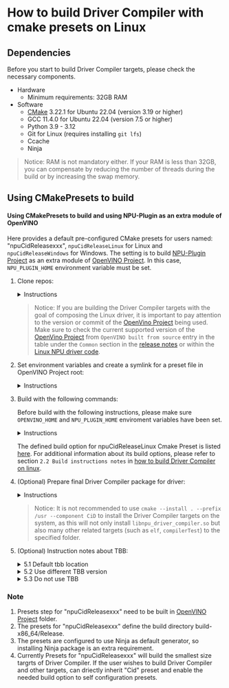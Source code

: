 # How to build Driver Compiler with cmake presets on Linux

## Dependencies

Before you start to build Driver Compiler targets, please check the necessary components. 
- Hardware
    - Minimum requirements: 32GB RAM
- Software
    - [CMake](https://cmake.org/download/) 3.22.1 for Ubuntu 22.04 (version 3.19 or higher)
    - GCC 11.4.0 for Ubuntu 22.04 (version 7.5 or higher)
    - Python 3.9 - 3.12
    - Git for Linux (requires installing `git lfs`)
    - Ccache
    - Ninja

> Notice: RAM is not mandatory either. If your RAM is less than 32GB, you can compensate by reducing the number of threads during the build or by increasing the swap memory.

## Using CMakePresets to build

#### Using CMakePresets to build and using NPU-Plugin as an extra module of OpenVINO

Here provides a default pre-configured CMake presets for users named: "npuCidReleasexxx", `npuCidReleaseLinux` for Linux and `npuCidReleaseWindows` for Windows. The setting is to build [NPU-Plugin Project] as an extra module of [OpenVINO Project]. In this case, `NPU_PLUGIN_HOME` environment variable must be set.

1. Clone repos:

    <details>
    <summary>Instructions</summary>

    ```sh
        # set the proxy, if required.
        # export  http_proxy=xxxx
        # export  https_proxy=xxxx

        cd /home/useraccount/workspace (Just an example, you could use your own branch/tag/commit.)
        git clone https://github.com/openvinotoolkit/openvino.git 
        cd openvino
        git checkout -b master origin/master (Just an example, you could use your own branch/tag/commit.)
        git submodule update --init --recursive

        cd /home/useraccount/workspace (Just an example, you could use your own branch/tag/commit.)
        git clone https://github.com/openvinotoolkit/npu_compiler.git
        cd npu_compiler
        git checkout -b master origin/master (Just an example, you could use your own branch/tag/commit.)
        git submodule update --init --recursive
    ```
    </details>

    > Notice: If you are building the Driver Compiler targets with the goal of composing the Linux driver, it is important to pay attention to the version or commit of the [OpenVino Project] being used. Make sure to check the current supported version of the [OpenVino Project] from `OpenVINO built from source` entry in the table under the `Common` section in the [release notes](https://github.com/intel/linux-npu-driver/releases/) or within the [Linux NPU driver code](https://github.com/intel/linux-npu-driver/blob/main/compiler/compiler_source.cmake#L20).

2. Set environment variables and create a symlink for a preset file in OpenVINO Project root:

    <details>
    <summary>Instructions</summary>
    
    ```sh
        # set the enviroment variables
        export OPENVINO_HOME=/home/useraccount/workspace/openvino (need change to your own path)
        export NPU_PLUGIN_HOME=/home/useraccount/workspace/npu_compiler (need change to your own path)

        cd $OPENVINO_HOME
        ln -s $NPU_PLUGIN_HOME/CMakePresets.json ./CMakePresets.json
    ```
    </details>

3. Build with the following commands:

    Before build with the following instructions, please make sure `OPENVINO_HOME` and `NPU_PLUGIN_HOME` enviroment variables have been set.

    <details>
    <summary>Instructions</summary>
    
    ```sh
        cd $OPENVINO_HOME
        cmake --preset npuCidReleaseLinux
        cd build-x86_64/Release/
        cmake --build ./ --target npu_driver_compiler compilerTest profilingTest vpuxCompilerL0Test loaderTest -j8
    ```
    </details>

    The defined build option for npuCidReleaseLinux Cmake Preset is listed [here](../../../CMakePresets.json#L240). For additional information about its build options, please refer to section `2.2 Build instructions notes` in [how to build Driver Compiler on linux](./how_to_build_driver_compiler_on_linux.md).

4. (Optional) Prepare final Driver Compiler package for driver:

    <details>
    <summary>Instructions</summary>

    All Driver Compiler related targets have now been generated in `$OPENVINO_HOME/bin/intel/Release` folder, where the binary libnpu_driver_compiler.so can be found. The following instructions are provided to pack Driver Compiler related targets to the specified location.

    ```sh
        #install Driver compiler related targets to current path. A `cid` folder will be generated to `$OPENVINO_HOME/build-x86_64/`.
        cd $OPENVINO_HOME/build-x86_64
        cmake --install . --prefix $PWD/ --component CiD


        # or to get a related compressed file. A RELEASE-CiD.tar.gz compressed file will be generated to `$OPENVINO_HOME/build-x86_64/`.
        cpack -D CPACK_COMPONENTS_ALL=CiD -D CPACK_CMAKE_GENERATOR=Ninja -D CPACK_PACKAGE_FILE_NAME="RELEASE" -G "TGZ"
    ```
    </details>

    > Notice: It is not recommended to use `cmake --install . --prefix /usr --component CiD` to install the Driver Compiler targets on the system, as this will not only  install `libnpu_driver_compiler.so` but also many other related targets (such as `elf`, `compilerTest`) to the specified folder.


5. (Optional) Instruction notes about TBB:

    <details>
    <summary>5.1 Default tbb location</summary>

    The [build instructions](../../../CMakePresets.json#L274) uses the `"ENABLE_SYSTEM_TBB": false` option, which means that the TBB library downloaded by [OpenVINO Project] will be used. The download path for this TBB library is `$OPENVINO_HOME/temp/tbb`. Within the downloaded TBB folder, `$OPENVINO_HOME/temp/tbb/lib/libtbb.so.12` and `$OPENVINO_HOME/temp/tbb/lib/libtbbmalloc.so.2` are required for the Release version. 

    </details>

    <details>
    <summary>5.2 Use different TBB version</summary>

    If you wish to build with system TBB, you need install TBB in your local system first and then use `"ENABLE_SYSTEM_TBB": true` option to instead of `"ENABLE_SYSTEM_TBB": false` option in [here](../../../CMakePresets.json#L274).

    If you wish to build with a specific version of TBB, you can download it from [oneTBB Project] and unzip its release package. Then, add the following new lines after line 251 in [CMakePresets.json](../../../CMakePresets.json#L251) file.

    ```sh
        "TBBROOT": {
            "type": "FILEPATH",
            "value": "/home/username/path/to/downloaded/tbb"
        }
    ```
    
    The version of TBB downloaded by [OpenVINO Project] is 2021.13.0, and you can find the version information in the [corresponding file](https://github.com/openvinotoolkit/openvino/blob/master/cmake/dependencies.cmake#L120) within [OpenVINO Project].

    </details>

    <details>
    <summary>5.3 Do not use TBB</summary>

    If you wish to build without TBB (which will result in a slower build process), you need change `"value": "TBB"` to `"value": "SEQ"` in [here](../../../CMakePresets.json#L228). More info about SEQ mode, please refer to this [file](https://github.com/openvinotoolkit/openvino/blob/master/docs/dev/cmake_options_for_custom_compilation.md#options-affecting-binary-size).

    </details>

### Note

1. Presets step for "npuCidReleasexxx" need to be built in [OpenVINO Project] folder.
2. The presets for "npuCidReleasexxx" define the build directory build-x86_64/Release.
3. The presets are configured to use Ninja as default generator, so installing Ninja package is an extra requirement.
4. Currently Presets for "npuCidReleasexxx" will build the smallest size targrts of Driver Compiler. If the user wishes to build Driver Compiler and other targets, can driectly inherit "Cid" preset and enable the needed build option to self configuration presets.

[OpenVINO Project]: https://github.com/openvinotoolkit/openvino
[NPU-Plugin Project]: https://github.com/openvinotoolkit/npu_compiler.git
[oneTBB Project]: https://github.com/oneapi-src/oneTBB
